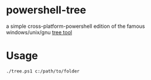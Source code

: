 # powershell-tree
a simple cross-platform-powershell edition of the famous windows/unix/gnu [tree tool](https://en.wikipedia.org/wiki/Tree_(command))

# Usage

```
./tree.ps1 c:/path/to/folder
```
